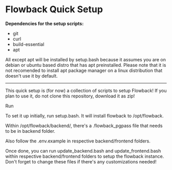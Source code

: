 # Flowback Quick Setup

**Dependencies for the setup scripts:**
* git
* curl
* build-essential
* apt

All except apt will be installed by setup.bash because it assumes you are on debian or ubuntu based distro that has apt preinstalled. 
Please note that it is not recomended to install apt package manager on a linux distribution that doesn't use it by default.
<br />
____________________________________________________________________________________________________________________________
This quick setup is (for now) a collection of scripts to setup Flowback!
If you plan to use it, do not clone this repository, download it as zip!

Run 

To set it up initially, run setup.bash. It will install flowback to /opt/flowback.

Within /opt/flowback/backend/, there's a .flowback_pgpass file that needs to be in backend folder.

Also follow the .env.example in respective backend/frontend folders.

Once done, you can run update_backend.bash and update_frontend.bash within respective backend/frontend folders to setup
the flowback instance. Don't forget to change these files if there's any customizations needed!
